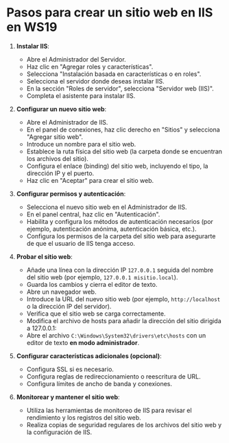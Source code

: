 # Pasos para crear un sitio web en IIS en WS19

1. **Instalar IIS**:
   - Abre el Administrador del Servidor.
   - Haz clic en "Agregar roles y características".
   - Selecciona "Instalación basada en características o en roles".
   - Selecciona el servidor donde deseas instalar IIS.
   - En la sección "Roles de servidor", selecciona "Servidor web (IIS)".
   - Completa el asistente para instalar IIS.

2. **Configurar un nuevo sitio web**:
   - Abre el Administrador de IIS.
   - En el panel de conexiones, haz clic derecho en "Sitios" y selecciona "Agregar sitio web".
   - Introduce un nombre para el sitio web.
   - Establece la ruta física del sitio web (la carpeta donde se encuentran los archivos del sitio).
   - Configura el enlace (binding) del sitio web, incluyendo el tipo, la dirección IP y el puerto.
   - Haz clic en "Aceptar" para crear el sitio web.

3. **Configurar permisos y autenticación**:
   - Selecciona el nuevo sitio web en el Administrador de IIS.
   - En el panel central, haz clic en "Autenticación".
   - Habilita y configura los métodos de autenticación necesarios (por ejemplo, autenticación anónima, autenticación básica, etc.).
   - Configura los permisos de la carpeta del sitio web para asegurarte de que el usuario de IIS tenga acceso.

4. **Probar el sitio web**:
   - Añade una línea con la dirección IP `127.0.0.1` seguida del nombre del sitio web (por ejemplo, `127.0.0.1 misitio.local`).
   - Guarda los cambios y cierra el editor de texto.
   - Abre un navegador web.
   - Introduce la URL del nuevo sitio web (por ejemplo, `http://localhost` o la dirección IP del servidor).
   - Verifica que el sitio web se carga correctamente.
   - Modifica el archivo de hosts para añadir la dirección del sitio dirigida a 127.0.0.1:
   - Abre el archivo `C:\Windows\System32\drivers\etc\hosts` con un editor de texto **en modo administrador**.


5. **Configurar características adicionales (opcional)**:
   - Configura SSL si es necesario.
   - Configura reglas de redireccionamiento o reescritura de URL.
   - Configura límites de ancho de banda y conexiones.

6. **Monitorear y mantener el sitio web**:
   - Utiliza las herramientas de monitoreo de IIS para revisar el rendimiento y los registros del sitio web.
   - Realiza copias de seguridad regulares de los archivos del sitio web y la configuración de IIS.
